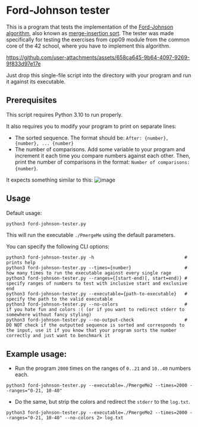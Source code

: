 # Ford-Johnson tester
This is a program that tests the implementation of the [Ford-Johnson algorithm](https://dev.to/emuminov/human-explanation-and-step-by-step-visualisation-of-the-ford-johnson-algorithm-5g91), also known as [merge-insertion sort](https://en.wikipedia.org/wiki/Merge-insertion_sort). The tester was made specifically for testing the exercises from cpp09 module from the common core of the 42 school, where you have to implement this algorithm.

https://github.com/user-attachments/assets/658ca645-9b64-4097-9269-9f833d97e17e

Just drop this single-file script into the directory with your program and run it against its executable.

## Prerequisites
This script requires Python 3.10 to run properly.

It also requires you to modify your program to print on separate lines:
- The sorted sequence. The format should be: `After: {number}, {number}, ... {number}`
- The number of comparisons. Add some variable to your program and increment it each time you compare numbers against each other. Then, print the number of comparisons in the format: `Number of comparisons: {number}`.

It expects something similar to this:
![image](https://github.com/user-attachments/assets/159ba7af-cbfe-45ff-9b9b-171ba739186b)

## Usage
Default usage:
```sh
python3 ford-johnson-tester.py
```

This will run the executable `./PmergeMe` using the default parameters.

You can specify the following CLI options:
```
python3 ford-johnson-tester.py -h                                  # prints help
python3 ford-johnson-tester.py --times={number}                    # how many times to run the executable against every single rage
python3 ford-johnson-tester.py --ranges={[start-end)[, start=end)} # specify ranges of numbers to test with inclusive start and exclusive end
python3 ford-johnson-tester.py --executable={path-to-executable}   # specify the path to the valid executable
python3 ford-johnson-tester.py --no-colors                         # if you hate fun and colors :( (or if you want to redirect stderr to somewhere without fancy styling)
python3 ford-johnson-tester.py --no-output-check                   # DO NOT check if the outputted sequence is sorted and corresponds to the input, use it if you know that your program sorts the number correctly and just want to benchmark it
```

## Example usage:
- Run the program `2000` times on the ranges of `0..21` and `10..40` numbers each.
```
python3 ford-johnson-tester.py --executable=./PmergeMe2 --times=2000 --ranges="0-21, 10-40"
```

- Do the same, but strip the colors and redirect the `stderr` to the `log.txt`.
```
python3 ford-johnson-tester.py --executable=./PmergeMe2 --times=2000 --ranges="0-21, 10-40" --no-colors 2> log.txt
```
